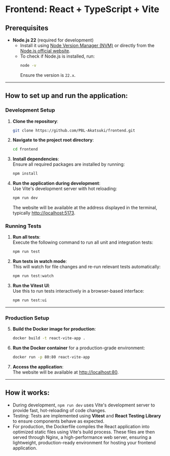 # Frontend: React + TypeScript + Vite

## Prerequisites

- **Node.js 22** (required for development)
  - Install it using [Node Version Manager (NVM)](https://github.com/nvm-sh/nvm) or directly from the [Node.js official website](https://nodejs.org/).
  - To check if Node.js is installed, run:
    ```bash
    node -v
    ```
    Ensure the version is `22.x`.

---

## How to set up and run the application:

### Development Setup

1. **Clone the repository**:

   ```bash
   git clone https://github.com/PBL-Akatsuki/frontend.git
   ```

2. **Navigate to the project root directory**:

   ```bash
   cd frontend
   ```

3. **Install dependencies**:  
   Ensure all required packages are installed by running:

   ```bash
   npm install
   ```

4. **Run the application during development**:  
   Use Vite's development server with hot reloading:

   ```bash
   npm run dev
   ```

   The website will be available at the address displayed in the terminal, typically [http://localhost:5173](http://localhost:5173).

### Running Tests

1. **Run all tests**:  
   Execute the following command to run all unit and integration tests:

   ```bash
   npm run test
   ```

2. **Run tests in watch mode**:  
   This will watch for file changes and re-run relevant tests automatically:

   ```bash
   npm run test:watch
   ```

3. **Run the Vitest UI**:  
   Use this to run tests interactively in a browser-based interface:

   ```bash
   npm run test:ui
   ```

---

### Production Setup

5. **Build the Docker image for production**:

   ```bash
   docker build -t react-vite-app .
   ```

6. **Run the Docker container** for a production-grade environment:

   ```bash
   docker run -p 80:80 react-vite-app
   ```

7. **Access the application**:  
   The website will be available at [http://localhost:80](http://localhost:80).

---

## How it works:

- During development, `npm run dev` uses Vite's development server to provide fast, hot-reloading of code changes.
- Testing: Tests are implemented using **Vitest** and **React Testing Library** to ensure components behave as expected.
- For production, the Dockerfile compiles the React application into optimized static files using Vite's build process. These files are then served through Nginx, a high-performance web server, ensuring a lightweight, production-ready environment for hosting your frontend application.
